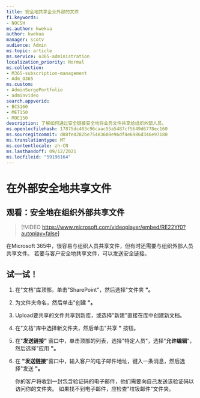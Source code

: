 ```yaml
---
title: 安全地共享企业外部的文件
f1.keywords:
- NOCSH
ms.author: kwekua
author: kwekua
manager: scotv
audience: Admin
ms.topic: article
ms.service: o365-administration
localization_priority: Normal
ms.collection:
- M365-subscription-management
- Adm_O365
ms.custom:
- AdminSurgePortfolio
- adminvideo
search.appverid:
- BCS160
- MET150
- MOE150
description: 了解如何通过安全链接安全地将业务文件共享给组织外部人员。
ms.openlocfilehash: 17875dc403c96caac55a5487cf5649d6778ec160
ms.sourcegitcommit: d08fe0282be75483608e96df4e6986d346e97180
ms.translationtype: MT
ms.contentlocale: zh-CN
ms.lasthandoff: 09/12/2021
ms.locfileid: "59196164"
---
```

# <a name="securely-share-files-externally"></a>在外部安全地共享文件

## <a name="watch-securely-share-files-outside-your-organization"></a>观看：安全地在组织外部共享文件

> [!VIDEO https://www.microsoft.com/videoplayer/embed/RE22Yf0?autoplay=false]

在Microsoft 365中，很容易与组织人员共享文件，但有时还需要与组织外部人员共享文件。 若要与客户安全地共享文件，可以发送安全链接。

## <a name="try-it"></a>试一试！

1. 在"文档"库顶部，单击"SharePoint"，然后选择"文件夹 **"。** 
1. 为文件夹命名，然后单击"创建 **"。**
1. Upload要共享的文件共享到新库，或选择"新建"直接在库中创建新文档。
1. 在"文档"库中选择新文件夹，然后单击"共享 **"** 按钮。
1. 在"**发送链接"** 窗口中，单击顶部的列表，选择"特定人员"，选择"**允许编辑**"，然后选择"应用 **"。**
1. 在 **"发送链接**"窗口中，输入客户的电子邮件地址，键入一条消息，然后选择"发送 **"。**

    你的客户将收到一封包含验证码的电子邮件，他们需要向自己发送该验证码以访问你的文件夹。 如果找不到电子邮件，应检查"垃圾邮件"文件夹。
